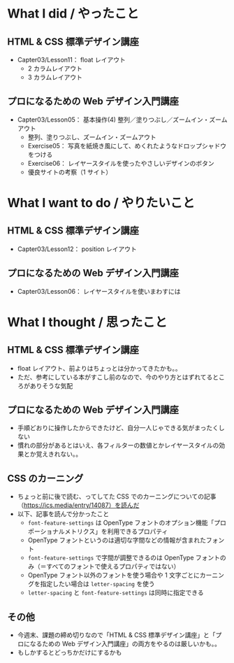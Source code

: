 # What I did / やったこと
## HTML & CSS 標準デザイン講座
- Capter03/Lesson11： float レイアウト
    - 2 カラムレイアウト
    - 3 カラムレイアウト

## プロになるための Web デザイン入門講座
- Capter03/Lesson05： 基本操作(4) 整列／塗りつぶし／ズームイン・ズームアウト
    - 整列、塗りつぶし、ズームイン・ズームアウト
    - Exercise05： 写真を紙焼き風にして、めくれたようなドロップシャドウをつける
    - Exercise06： レイヤースタイルを使ったやさしいデザインのボタン
    - 優良サイトの考察（1 サイト）

# What I want to do / やりたいこと
## HTML & CSS 標準デザイン講座
- Capter03/Lesson12： position レイアウト

## プロになるための Web デザイン入門講座
- Capter03/Lesson06： レイヤースタイルを使いまわすには

# What I thought / 思ったこと
## HTML & CSS 標準デザイン講座
- float レイアウト、前よりはちょっとは分かってきたかも。。
- ただ、参考にしている本がすこし前のなので、今のやり方とはずれてるところがありそうな気配

## プロになるための Web デザイン入門講座
- 手順どおりに操作したからできたけど、自分一人じゃできる気がまったくしない
- 慣れの部分があるとはいえ、各フィルターの数値とかレイヤースタイルの効果とか覚えきれない。。

## CSS のカーニング
- ちょっと前に後で読む、ってしてた CSS でのカーニングについての記事（https://ics.media/entry/14087）を読んだ
- 以下、記事を読んで分かったこと
    - `font-feature-settings` は OpenType フォントのオプション機能「プロポーショナルメトリクス」を利用できるプロパティ
    - OpenType フォントというのは適切な字間などの情報が含まれたフォント
    - `font-feature-settings` で字間が調整できるのは OpenType フォントのみ（＝すべてのフォントで使えるプロパティではない）
    - OpenType フォント以外のフォントを使う場合や 1 文字ごとにカーニングを指定したい場合は `letter-spacing` を使う
    - `letter-spacing` と `font-feature-settings` は同時に指定できる

## その他
- 今週末、課題の締め切りなので「HTML & CSS 標準デザイン講座」と「プロになるための Web デザイン入門講座」の両方をやるのは厳しいかも。。
- もしかするとどっちかだけにするかも
